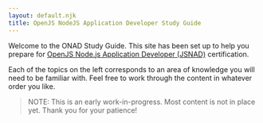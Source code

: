 ```yaml
---
layout: default.njk
title: OpenJS NodeJS Application Developer Study Guide
---
```


Welcome to the ONAD Study Guide. This site has been set up to help you prepare for [OpenJS Node.js Application Developer (JSNAD)](https://training.linuxfoundation.org/certification/jsnad/) certification.

Each of the topics on the left corresponds to an area of knowledge you will need to be familiar with. Feel free to work through the content in whatever order you like.

> NOTE: This is an early work-in-progress. Most content is not in place yet. Thank you for your patience!
